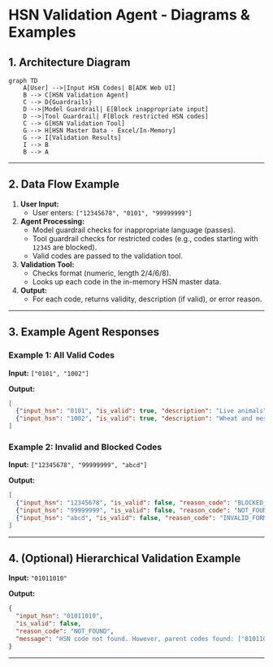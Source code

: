 # HSN Validation Agent - Diagrams & Examples

## 1. Architecture Diagram

```mermaid
graph TD
    A[User] -->|Input HSN Codes| B[ADK Web UI]
    B --> C[HSN Validation Agent]
    C --> D{Guardrails}
    D -->|Model Guardrail| E[Block inappropriate input]
    D -->|Tool Guardrail| F[Block restricted HSN codes]
    C --> G[HSN Validation Tool]
    G --> H[HSN Master Data - Excel/In-Memory]
    G --> I[Validation Results]
    I --> B
    B --> A
```

---

## 2. Data Flow Example

1. **User Input:**
   - User enters: `["12345678", "0101", "99999999"]`
2. **Agent Processing:**
   - Model guardrail checks for inappropriate language (passes).
   - Tool guardrail checks for restricted codes (e.g., codes starting with `12345` are blocked).
   - Valid codes are passed to the validation tool.
3. **Validation Tool:**
   - Checks format (numeric, length 2/4/6/8).
   - Looks up each code in the in-memory HSN master data.
4. **Output:**
   - For each code, returns validity, description (if valid), or error reason.

---

## 3. Example Agent Responses

### Example 1: All Valid Codes
**Input:** `["0101", "1002"]`

**Output:**
```json
[
  {"input_hsn": "0101", "is_valid": true, "description": "Live animals", "message": "HSN code is valid."},
  {"input_hsn": "1002", "is_valid": true, "description": "Wheat and meslin", "message": "HSN code is valid."}
]
```

### Example 2: Invalid and Blocked Codes
**Input:** `["12345678", "99999999", "abcd"]`

**Output:**
```json
[
  {"input_hsn": "12345678", "is_valid": false, "reason_code": "BLOCKED_BY_GUARDRAIL", "message": "HSN code blocked by policy."},
  {"input_hsn": "99999999", "is_valid": false, "reason_code": "NOT_FOUND", "message": "HSN code not found in master data."},
  {"input_hsn": "abcd", "is_valid": false, "reason_code": "INVALID_FORMAT", "message": "HSN code must be numeric and 2, 4, 6, or 8 digits long."}
]
```

---

## 4. (Optional) Hierarchical Validation Example
**Input:** `"01011010"`

**Output:**
```json
{
  "input_hsn": "01011010",
  "is_valid": false,
  "reason_code": "NOT_FOUND",
  "message": "HSN code not found. However, parent codes found: ['010110', '0101', '01']"
}
```

---

